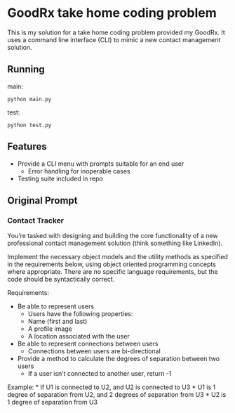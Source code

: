 # GoodRx take home coding problem

This is my solution for a take home coding problem provided my GoodRx. It uses a command line interface (CLI) to mimic a new contact management solution.

## Running

main:
```
python main.py
```

test:
```
python test.py
```

## Features
* Provide a CLI menu with prompts suitable for an end user
	* Error handling for inoperable cases
* Testing suite included in repo

## Original Prompt
### Contact Tracker

You’re tasked with designing and building the core functionality of a new professional contact management solution (think something like LinkedIn).

Implement the necessary object models and the utility methods as specified in the requirements below, using object oriented programming concepts where appropriate. There are no specific language requirements, but the code should be syntactically correct.

Requirements:
* Be able to represent users
	* Users have the following properties:
	* Name (first and last)
	* A profile image
	* A location associated with the user
* Be able to represent connections between users
	* Connections between users are bi-directional
* Provide a method to calculate the degrees of separation between two users
	* If a user isn’t connected to another user, return -1

Example:
	* If U1 is connected to U2, and U2 is connected to U3
	* U1 is 1 degree of separation from U2, and 2 degrees of separation from U3
	* U2 is 1 degree of separation from U3
